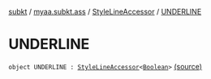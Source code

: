 [subkt](../../index.md) / [myaa.subkt.ass](../index.md) / [StyleLineAccessor](index.md) / [UNDERLINE](./-u-n-d-e-r-l-i-n-e.md)

# UNDERLINE

`object UNDERLINE : `[`StyleLineAccessor`](index.md)`<`[`Boolean`](https://kotlinlang.org/api/latest/jvm/stdlib/kotlin/-boolean/index.html)`>` [(source)](https://github.com/Myaamori/SubKt/blob/0.1.8/src/main/kotlin/myaa/subkt/ass/parser.kt#L506)